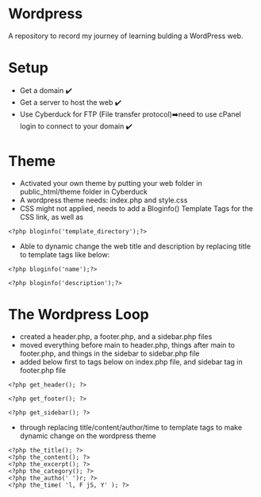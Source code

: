 # Wordpress
A repository to record my journey of learning bulding a WordPress web.

# Setup
- Get a domain ✔️
- Get a server to host the web ✔️
- Use Cyberduck for FTP (File transfer protocol)➡️need to use cPanel login to connect to your domain ✔️

# Theme
- Activated your own theme by putting your web folder in public_html/theme folder in Cyberduck
- A wordpress theme needs: index.php and style.css
- CSS might not applied, needs to add a Bloginfo() Template Tags for the CSS link, as well as <img src>
``` template tag
<?php bloginfo('template_directory');?>
```
- Able to dynamic change the web title and description by replacing title to template tags like below:
``` template tag title
<?php bloginfo('name');?>
```
``` template tag tagline
<?php bloginfo('description');?>
```
# The Wordpress Loop
- created a header.php, a footer.php, and a sidebar.php files
- moved everything before main to header.php, things after main to footer.php, and things in the sidebar to sidebar.php file
- added below first to tags below on index.php file, and sidebar tag in footer.php file
```
<?php get_header(); ?> 
```
```
<?php get_footer(); ?> 
```
```
<?php get_sidebar(); ?> 
```
- through replacing title/content/author/time to template tags to make dynamic change on the wordpress theme
```
<?php the_title(); ?>
<?php the_content(); ?>
<?php the_excerpt(); ?>
<?php the_category(); ?>
<?php the_autho(' ')r; ?>
<?php the_time( 'l, F jS, Y' ); ?>
```


